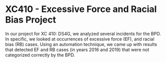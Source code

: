 # XC410 - Excessive Force and Racial Bias Project

In our project for XC 410: DS4G, we analyzed several incidents for the BPD. In specific, we looked at occurrences of excessive force (EF), and racial bias (RB) cases. Using an automation technique, we came up with results that detected EF and RB cases (in years 2016 and 2019) that were not categorized correctly by the BPD. 
